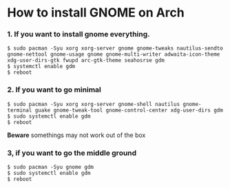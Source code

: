 # How to install GNOME on Arch

### 1. If you want to install gnome everything.
~~~
$ sudo pacman -Syu xorg xorg-server gnome gnome-tweaks nautilus-sendto gnome-nettool gnome-usage gnome gnome-multi-writer adwaita-icon-theme xdg-user-dirs-gtk fwupd arc-gtk-theme seahosrse gdm
$ systemctl enable gdm
$ reboot
~~~

### 2. If you want to go minimal
~~~
$ sudo pacman -Syu xorg xorg-server gnome-shell nautilus gnome-terminal guake gnome-tweak-tool gnome-control-center xdg-user-dirs gdm
$ sudo systemctl enable gdm
$ reboot
~~~
**Beware** somethings may not work out of the box

### 3, if you want to go the middle ground
~~~
$ sudo pacman -Syu gnome gdm
$ sudo systemctl enable gdm
$ reboot
~~~
